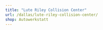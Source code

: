 ```yaml
---
title: "Lute Riley Collision Center"
url: /dallas/lute-riley-collision-center/
shop: Autowerkstatt
---
```

